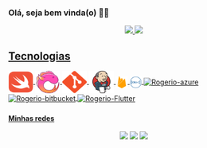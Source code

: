 ### Olá, seja bem vinda(o) 👋🏼

<div align="center">
  <a href="https://github.com/AnTonhoLAB">
  <img height="180em" src="https://github-readme-stats.vercel.app/api?username=RogerioAnalyst&show_icons=true&theme=cobalt&count_private=true"/>
  <img height="180em" src="https://github-readme-stats.vercel.app/api/top-langs/?username=RogerioAnalyst&layout=compact&langs_count=7&theme=cobalt"/>
</div>
  
## Tecnologias
<div style="display: inline_block">
  <img align="center" alt="swift" height="45" width="50" src="https://raw.githubusercontent.com/devicons/devicon/master/icons/swift/swift-original.svg">
  <img align="center" alt="RxSwift" height="45" width="50" src="https://github.com/ReactiveX/RxSwift/blob/main/assets/RxSwift_Logo.png">
  <img align="center" alt="git" height="45" width="50" src="https://raw.githubusercontent.com/devicons/devicon/master/icons/git/git-original.svg">
  <img align="center" alt="jenks" height="45" width="50" src="https://raw.githubusercontent.com/devicons/devicon/master/icons/jenkins/jenkins-original.svg">
  <img align="center" alt="fireb" height="24" width="24" src="https://github.com/devicons/devicon/blob/master/icons/firebase/firebase-plain.svg" >
  <img align="center" alt="objc" height="24" width="24" src="https://raw.githubusercontent.com/devicons/devicon/master/icons/objectivec/objectivec-plain.svg" >
  <img align="center" alt="Rogerio-azure" height="30" width="40" src="https://cdn.jsdelivr.net/gh/devicons/devicon/icons/azure/azure-original-wordmark.svg">
  <img align="center" alt="Rogerio-bitbucket" height="30" width="40" src="https://cdn.jsdelivr.net/gh/devicons/devicon/icons/bitbucket/bitbucket-original-wordmark.svg">
  <img align="center" alt="Rogerio-Flutter" height="30" width="40" src="https://cdn.jsdelivr.net/gh/devicons/devicon/icons/flutter/flutter-original.svg">
</div>
  
###
#### Minhas redes
<div align="center" > 
  <a href="https://www.linkedin.com/in/rogerio-cardoso-filho-2b412b167" target="_blank"><img src="https://img.shields.io/badge/-LinkedIn-%230077B5?style=for-the-badge&logo=linkedin&logoColor=white" target="_blank"></a> 
  <a href = "mailto:dev.rogerio@gmail.com"><img src="https://img.shields.io/badge/Gmail-262626?style=for-the-badge&logo=gmail&logoColor=red" target="_blank"></a>
  <a href="https://www.instagram.com/devrogerio/" target="_blank"><img src="https://img.shields.io/badge/-Instagram-%23E4405F?style=for-the-badge&logo=instagram&logoColor=white" target="_blank"></a>
</div>
